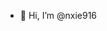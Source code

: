 - 👋 Hi, I’m @nxie916
<!---
nxie916/nxie916 is a ✨ special ✨ repository because its `README.md` (this file) appears on your GitHub profile.
You can click the Preview link to take a look at your changes.
--->
